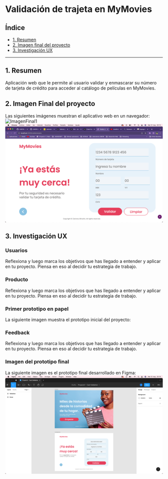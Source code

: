 # Validación de trajeta en MyMovies

## Índice

* [1. Resumen](#1-resumen)
* [2. Imagen final del proyecto](#2-imagen-final-del-proyecto)
* [3. Investigación UX](#3-investigacion-UX)

***

## 1. Resumen

Aplicación web que le permite al usuario validar y enmascarar su número de tarjeta de crédito para acceder al catálogo de películas en MyMovies.

## 2. Imagen Final del proyecto

Las siguientes imágenes muestran el aplicativo web en un navegador:
![ImagenFinal1](ProyectoFinal1.png)
![ImagenFinal2](ProyectoFinal2.png)

## 3. Investigación UX

### Usuarios

Reflexiona y luego marca los objetivos que has llegado a entender y aplicar en tu proyecto. Piensa en eso al decidir tu estrategia de trabajo.

### Producto

Reflexiona y luego marca los objetivos que has llegado a entender y aplicar en tu proyecto. Piensa en eso al decidir tu estrategia de trabajo.

### Primer prototipo en papel

La siguiente imagen muestra el prototipo inicial del proyecto:

### Feedback

Reflexiona y luego marca los objetivos que has llegado a entender y aplicar en tu proyecto. Piensa en eso al decidir tu estrategia de trabajo.

### Imagen del prototipo final

La siguiente imagen es el prototipo final desarrollado en Figma:
![PrototipoFinal](PrototipoFinal.png)